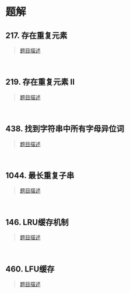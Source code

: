 # 题解

## 217. 存在重复元素

> [题目描述](https://leetcode-cn.com/problems/contains-duplicate/)

</br>

## 219. 存在重复元素 II

> [题目描述](https://leetcode-cn.com/problems/contains-duplicate-ii/)

</br>

## 438. 找到字符串中所有字母异位词

> [题目描述](https://leetcode-cn.com/problems/find-all-anagrams-in-a-string/)

</br>

## 1044. 最长重复子串

> [题目描述](https://leetcode-cn.com/problems/longest-duplicate-substring/)

</br>

## 146. LRU缓存机制

> [题目描述](https://leetcode-cn.com/problems/lru-cache/)

</br>

## 460. LFU缓存

> [题目描述](https://leetcode-cn.com/problems/lfu-cache/)

</br>
